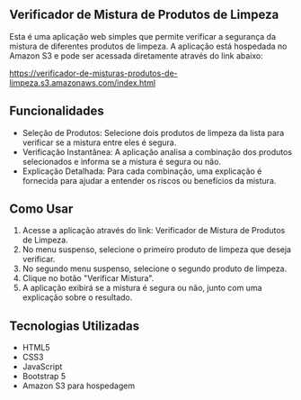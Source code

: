 ## Verificador de Mistura de Produtos de Limpeza

Esta é uma aplicação web simples que permite verificar a segurança da mistura de diferentes produtos de limpeza. A aplicação está hospedada no Amazon S3 e pode ser acessada diretamente através do link abaixo:

https://verificador-de-misturas-produtos-de-limpeza.s3.amazonaws.com/index.html

## Funcionalidades
- Seleção de Produtos: Selecione dois produtos de limpeza da lista para verificar se a mistura entre eles é segura.
- Verificação Instantânea: A aplicação analisa a combinação dos produtos selecionados e informa se a mistura é segura ou não.
- Explicação Detalhada: Para cada combinação, uma explicação é fornecida para ajudar a entender os riscos ou benefícios da mistura.

  
## Como Usar
1. Acesse a aplicação através do link: Verificador de Mistura de Produtos de Limpeza.
2. No menu suspenso, selecione o primeiro produto de limpeza que deseja verificar.
3. No segundo menu suspenso, selecione o segundo produto de limpeza.
4. Clique no botão "Verificar Mistura".
5. A aplicação exibirá se a mistura é segura ou não, junto com uma explicação sobre o resultado.

   
## Tecnologias Utilizadas
- HTML5
- CSS3
- JavaScript
- Bootstrap 5
- Amazon S3 para hospedagem
